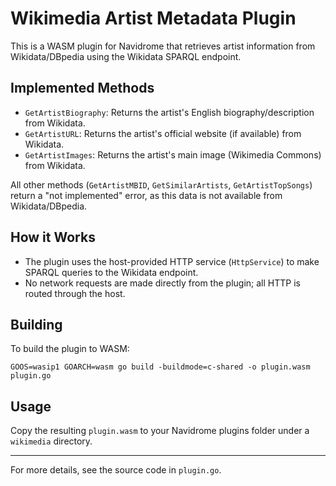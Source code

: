 # Wikimedia Artist Metadata Plugin

This is a WASM plugin for Navidrome that retrieves artist information from Wikidata/DBpedia using the Wikidata SPARQL endpoint.

## Implemented Methods

- `GetArtistBiography`: Returns the artist's English biography/description from Wikidata.
- `GetArtistURL`: Returns the artist's official website (if available) from Wikidata.
- `GetArtistImages`: Returns the artist's main image (Wikimedia Commons) from Wikidata.

All other methods (`GetArtistMBID`, `GetSimilarArtists`, `GetArtistTopSongs`) return a "not implemented" error, as this data is not available from Wikidata/DBpedia.

## How it Works

- The plugin uses the host-provided HTTP service (`HttpService`) to make SPARQL queries to the Wikidata endpoint.
- No network requests are made directly from the plugin; all HTTP is routed through the host.

## Building

To build the plugin to WASM:

```
GOOS=wasip1 GOARCH=wasm go build -buildmode=c-shared -o plugin.wasm plugin.go
```

## Usage

Copy the resulting `plugin.wasm` to your Navidrome plugins folder under a `wikimedia` directory.

---

For more details, see the source code in `plugin.go`.
